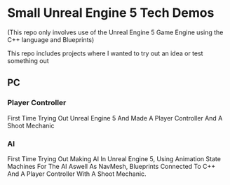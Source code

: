 # Small Unreal Engine 5 Tech Demos

(This repo only involves use of the Unreal Engine 5 Game Engine using the C++ language and Blueprints)

This repo includes projects where I wanted to try out an idea or test something out

## PC

### Player Controller

First Time Trying Out Unreal Engine 5 And Made A Player Controller And A Shoot Mechanic

### AI

First Time Trying Out Making AI In Unreal Engine 5, Using Animation State Machines For The AI Aswell As NavMesh, Blueprints Connected To C++ And A Player Controller With A Shoot Mechanic.